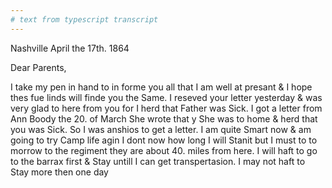 ```yaml
---
# text from typescript transcript
---
```

Nashville April the 17th. 1864

Dear Parents,

I take my pen in hand to in forme you all that I am well at presant & I hope thes fue linds will finde you the Same. I reseved your letter yesterday & was very glad to here from you for I herd that Father was Sick. I got a letter from Ann Boody the 20. of March  She wrote that y She was to home & herd that you was Sick. So I was anshios to get a letter. I am quite Smart now & am going to try Camp life agin  I dont now how long I will Stanit but I must to to morrow to the regiment they are about 40. miles from here. I will haft to go to the barrax first & Stay untill I can get transpertasion. I may not haft to Stay more then one day